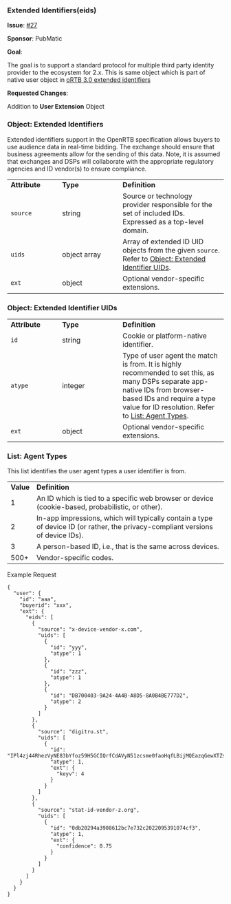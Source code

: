 ### Extended Identifiers(eids)

**Issue**: [#27](https://github.com/InteractiveAdvertisingBureau/openrtb/issues/27)

**Sponsor**: PubMatic

**Goal**:

The goal is to support a standard protocol for multiple third party identity provider to the ecosystem for 2.x.
This is same object which is part of native user object in [oRTB 3.0 extended identifiers](https://github.com/InteractiveAdvertisingBureau/AdCOM/blob/master/AdCOM%20v1.0%20FINAL.md#object_eids)

**Requested Changes**:

Addition to **User Extension** Object

### Object:  Extended Identifiers <a name="object_eids"></a>

Extended identifiers support in the OpenRTB specification allows buyers to use audience data in real-time bidding.  The exchange should ensure that business agreements allow for the sending of this data.  Note, it is assumed that exchanges and DSPs will collaborate with the appropriate regulatory agencies and ID vendor(s) to ensure compliance.

<table>
  <tr>
    <td><strong>Attribute&nbsp;&nbsp;&nbsp;&nbsp;&nbsp;&nbsp;&nbsp;&nbsp;</strong></td>
    <td><strong>Type&nbsp;&nbsp;&nbsp;&nbsp;&nbsp;&nbsp;&nbsp;&nbsp;&nbsp;&nbsp;&nbsp;&nbsp;&nbsp;&nbsp;&nbsp;&nbsp;&nbsp;&nbsp;&nbsp;&nbsp;</strong></td>
    <td><strong>Definition</strong></td>
  </tr>
  <tr>
    <td><code>source</code></td>
    <td>string</td>
    <td>Source or technology provider responsible for the set of included IDs.  Expressed as a top-level domain.</td>
  </tr>
  <tr>
    <td><code>uids</code></td>
    <td>object&nbsp;array</td>
    <td>Array of extended ID UID objects from the given <code>source</code>.  Refer to <a href="#object_eid_uids">Object: Extended Identifier UIDs</a>.</td>
  </tr>
  <tr>
    <td><code>ext</code></td>
    <td>object</td>
    <td>Optional vendor-specific extensions.</td>
  </tr>
</table>

### Object:  Extended Identifier UIDs <a name="object_eid_uids"></a>

<table>
  <tr>
    <td><strong>Attribute&nbsp;&nbsp;&nbsp;&nbsp;&nbsp;&nbsp;&nbsp;&nbsp;</strong></td>
    <td><strong>Type&nbsp;&nbsp;&nbsp;&nbsp;&nbsp;&nbsp;&nbsp;&nbsp;&nbsp;&nbsp;&nbsp;&nbsp;&nbsp;&nbsp;&nbsp;&nbsp;&nbsp;&nbsp;&nbsp;&nbsp;</strong></td>
    <td><strong>Definition</strong></td>
  </tr>
  <tr>
    <td><code>id</code></td>
    <td>string</td>
    <td>Cookie or platform-native identifier.</td>
  </tr>
  <tr>
    <td><code>atype</code></td>
    <td>integer</td>
    <td>Type of user agent the match is from.  It is highly recommended to set this, as many DSPs separate app-native IDs from browser-based IDs and require a type value for ID resolution.  Refer to <a href="#list_agenttypes">List: Agent Types</a>.</td>
  </tr>
  <tr>
    <td><code>ext</code></td>
    <td>object</td>
    <td>Optional vendor-specific extensions.</td>
  </tr>
</table>

### List:  Agent Types <a name="list_agenttypes"></a>

This list identifies the user agent types a user identifier is from.

<table>
  <tr>
    <td><strong>Value</strong></td>
    <td><strong>Definition</strong></td>
  </tr>
  <tr>
    <td>1</td>
    <td>An ID which is tied to a specific web browser or device (cookie-based, probabilistic, or other).</td>
  </tr>
  <tr>
    <td>2</td>
    <td>In-app impressions, which will typically contain a type of device ID (or rather, the privacy-compliant versions of device IDs).</td>
  </tr>
  <tr>
    <td>3</td>
    <td>A person-based ID, i.e., that is the same across devices.</td>
  </tr>
  <tr>
    <td>500+</td>
    <td>Vendor-specific codes.</td>
  </tr>
</table>

Example Request

```
{
  "user": {
    "id": "aaa",
    "buyerid": "xxx",
    "ext": {
      "eids": [
        {
          "source": "x-device-vendor-x.com",
          "uids": [
            {
              "id": "yyy",
              "atype": 1
            },
            {
              "id": "zzz",
              "atype": 1
            },
            {
              "id": "DB700403-9A24-4A4B-A8D5-8A0B4BE777D2",
              "atype": 2
            }
          ]
        },
        {
          "source": "digitru.st",
          "uids": [
            {
              "id": "IPl4zj44RhezVyNE83bYfoz59H5GCIQrfCdAVyN51zcsme0faoHqfLBijMQEazqGewXTZsMwMfZqwne8x4eAVeNmAx7iPpk7bpGYp71GUZyysbEEReDYEMJ2hNSldGTT9UExI62HvXuBM16X121r0i8Tko2Bps84tQFWb4lJeun/nRzYwj3ehUGjkE3UOxvHoplNqA43n25pRjgUkUVTRgrpTVLv5Vl4PJ4ir7twHLLow539N3ETb0cHt8GVweHBc2dGmqUTNQxGUZxBA21omEmotXpfqRKrHUo4fm/O9NFgYRN6W8LaCy3USy8dPQ==",
              "atype": 1,
              "ext": {
                "keyv": 4
              }
            }
          ]
        },
        {
          "source": "stat-id-vendor-z.org",
          "uids": [
            {
              "id": "0db20294a3908612bc7e732c2022095391074cf3",
              "atype": 1,
              "ext": {
                "confidence": 0.75
              }
            }
          ]
        }
      ]
    }
  }
}
```
